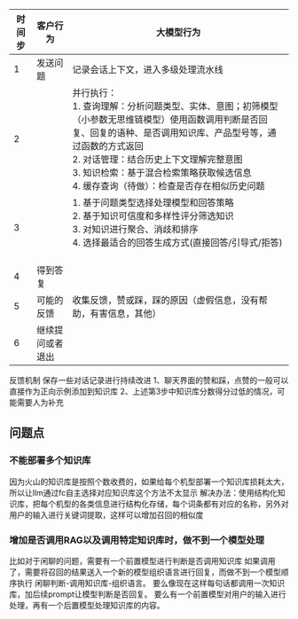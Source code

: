 
| 时间步 | 客户行为     | 大模型行为                                                                                                                                                                            |
| --- | -------- | -------------------------------------------------------------------------------------------------------------------------------------------------------------------------------- |
| 1   | 发送问题     | 记录会话上下文，进入多级处理流水线                                                                                                                                                                |
| 2   |          | 并行执行：  <br>1. 查询理解：分析问题类型、实体、意图；初筛模型（小参数无思维链模型）使用函数调用判断是否回复、回复的语种、是否调用知识库、产品型号等，通过函数的方式返回<br>2. 对话管理：结合历史上下文理解完整意图  <br>3. 知识检索：基于混合检索策略获取候选信息  <br>4. 缓存查询（待做）：检查是否存在相似历史问题<br> |
| 3   |          | 1. 基于问题类型选择处理模型和回答策略  <br>2. 基于知识可信度和多样性评分筛选知识  <br>3. 对知识进行聚合、消歧和排序  <br>4. 选择最适合的回答生成方式(直接回答/引导式/拒答)<br><br>                                                                   |
| 4   | 得到答复     |                                                                                                                                                                                  |
| 5   | 可能的反馈    | 收集反馈，赞或踩，踩的原因（虚假信息，没有帮助，有害信息，其他）                                                                                                                                                 |
| 6   | 继续提问或者退出 |                                                                                                                                                                                  |

反馈机制
保存一些对话记录进行持续改进
1、聊天界面的赞和踩，点赞的一般可以直接作为正向示例添加到知识库
2、上述第3步中知识库分数得分过低的情况，可能需要人为补充


## 问题点

### 不能部署多个知识库
 
因为火山的知识库是按照个数收费的，如果给每个机型部署一个知识库损耗太大，所以让llm通过fc自主选择对应知识库这个方法不太显示
解决办法：使用结构化知识库，把每个机型的各类信息进行结构化存储，每个词条都有对应的名称，另外对用户的输入进行关键词提取，这样可以增加召回的相似度

### 增加是否调用RAG以及调用特定知识库时，做不到一个模型处理
比如对于闲聊的问题，需要有一个前置模型进行判断是否调用知识库
如果调用了，需要将召回的结果送入一个新的模型组织语言进行回复，而做不到一个模型顺序执行 闲聊判断-调用知识库-组织语言。
要么像现在这样每句话都调用一次知识库，加后续prompt让模型判断是否回复。
要么有一个前置模型对用户的输入进行处理，再有一个后置模型处理知识库的内容。